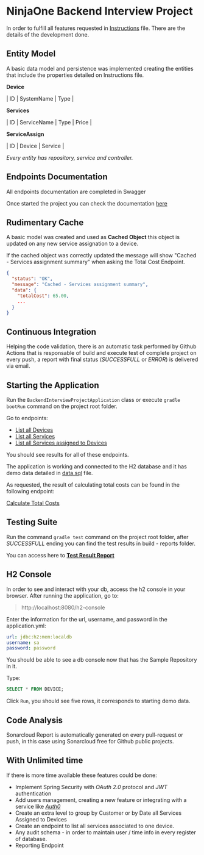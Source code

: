 # NinjaOne Backend Interview Project

In order to fulfill all features requested in [Instructions](INSTRUCTIONS.md) file. There are the details of the development done.

## Entity Model

A basic data model and persistence was implemented creating the entities that include the properties detailed on Instructions file. 

**Device**

| ID | SystemName | Type |

**Services**

| ID | ServiceName | Type | Price | 

**ServiceAssign**

| ID | Device | Service |

*Every entity has repository, service and controller.*

## Endpoints Documentation

All endpoints documentation are completed in Swagger

Once started the project you can check the documentation [here](http://localhost:8080/swagger-ui.html#/)

## Rudimentary Cache

A basic model was created and used as **Cached Object** this object is updated on any new service assignation to a device.

If the cached object was correctly updated the message will show "Cached - Services assignment summary" when asking the Total Cost Endpoint.

```json
{
  "status": "OK",
  "message": "Cached - Services assignment summary",
  "data": {
    "totalCost": 65.00,
    ...
  }
}
```

## Continuous Integration

Helping the code validation, there is an automatic task performed by Github Actions that is responsable of build and execute test of complete project on every push, a report with final status (*SUCCESSFULL* or *ERROR*) is delivered via email.

## Starting the Application

Run the `BackendInterviewProjectApplication` class or execute `gradle bootRun` command on the project root folder.

Go to endpoints:
* [List all Devices](http://localhost:8080/device/all)
* [List all Services](http://localhost:8080/service/all)
* [List all Services assigned to Devices](http://localhost:8080/servicebydevice/all)

You should see results for all of these endpoints. 

The application is working and connected to the H2 database and it has demo data detailed in [data.sql](src/main/resources/data.sql) file.

As requested, the result of calculating total costs can be found in the following endpoint: 

[Calculate Total Costs](http://localhost:8080/servicebydevice/total)

## Testing Suite

Run the command `gradle test` command on the project root folder, after *SUCCESSFULL* ending you can find the test results in build - reports folder.

You can access here to [**Test Result Report**](build/reports/tests/test/index.html)

## H2 Console 

In order to see and interact with your db, access the h2 console in your browser.
After running the application, go to:

>http://localhost:8080/h2-console

Enter the information for the url, username, and password in the application.yml:

```yml
url: jdbc:h2:mem:localdb
username: sa 
password: password
```

You should be able to see a db console now that has the Sample Repository in it.

Type:

```sql
SELECT * FROM DEVICE;
````

Click `Run`, you should see five rows, it corresponds to starting demo data.

## Code Analysis

Sonarcloud Report is automatically generated on every pull-request or push, in this case using Sonarcloud free for Github public projects.

## With Unlimited time

If there is more time available these features could be done:

- Implement Spring Security with *OAuth 2.0* protocol and *JWT* authentication
- Add users management, creating a new feature or integrating with a service like [*Auth0*](https://auth0.com/intro-to-iam/what-is-oauth-2)
- Create an extra level to group by Customer or by Date all Services Assigned to Devices
- Create an endpoint to list all services associated to one device.
- Any audit schema - in order to maintain user / time info in every register of database.
- Reporting Endpoint 
